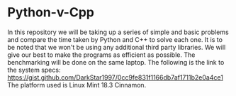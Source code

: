 # Python-v-Cpp
In this repository we will be taking up a series of simple and basic problems and compare the time taken by Python and C++ to solve each one. It is to be noted that we won't be using any additional third party libraries. We will give our best to make the programs as efficient as possible. The benchmarking will be done on the same laptop. The following is the link to the system specs: https://gist.github.com/DarkStar1997/0cc9fe831f1166db7af1711b2e0a4ce1
The platform used is Linux Mint 18.3 Cinnamon.
